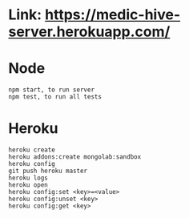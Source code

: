 # Link: https://medic-hive-server.herokuapp.com/

# Node

```
npm start, to run server
npm test, to run all tests
```

# Heroku 

```
heroku create
heroku addons:create mongolab:sandbox
heroku config
git push heroku master
heroku logs
heroku open
heroku config:set <key>=<value>
heroku config:unset <key>
heroku config:get <key>
```
